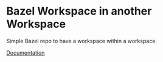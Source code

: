 # Bazel Workspace in another Workspace
Simple Bazel repo to have a workspace within a workspace.

[Documentation](https://docs.bazel.build/versions/main/external.html)
